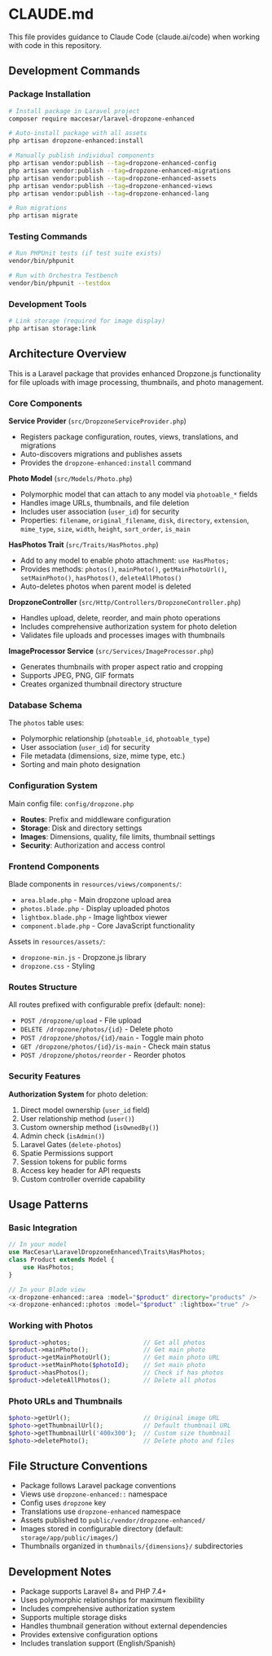 # CLAUDE.md

This file provides guidance to Claude Code (claude.ai/code) when working with code in this repository.

## Development Commands

### Package Installation
```bash
# Install package in Laravel project
composer require maccesar/laravel-dropzone-enhanced

# Auto-install package with all assets
php artisan dropzone-enhanced:install

# Manually publish individual components
php artisan vendor:publish --tag=dropzone-enhanced-config
php artisan vendor:publish --tag=dropzone-enhanced-migrations
php artisan vendor:publish --tag=dropzone-enhanced-assets
php artisan vendor:publish --tag=dropzone-enhanced-views
php artisan vendor:publish --tag=dropzone-enhanced-lang

# Run migrations
php artisan migrate
```

### Testing Commands
```bash
# Run PHPUnit tests (if test suite exists)
vendor/bin/phpunit

# Run with Orchestra Testbench
vendor/bin/phpunit --testdox
```

### Development Tools
```bash
# Link storage (required for image display)
php artisan storage:link
```

## Architecture Overview

This is a Laravel package that provides enhanced Dropzone.js functionality for file uploads with image processing, thumbnails, and photo management.

### Core Components

**Service Provider** (`src/DropzoneServiceProvider.php`)
- Registers package configuration, routes, views, translations, and migrations
- Auto-discovers migrations and publishes assets
- Provides the `dropzone-enhanced:install` command

**Photo Model** (`src/Models/Photo.php`)
- Polymorphic model that can attach to any model via `photoable_*` fields
- Handles image URLs, thumbnails, and file deletion
- Includes user association (`user_id`) for security
- Properties: `filename`, `original_filename`, `disk`, `directory`, `extension`, `mime_type`, `size`, `width`, `height`, `sort_order`, `is_main`

**HasPhotos Trait** (`src/Traits/HasPhotos.php`)
- Add to any model to enable photo attachment: `use HasPhotos;`
- Provides methods: `photos()`, `mainPhoto()`, `getMainPhotoUrl()`, `setMainPhoto()`, `hasPhotos()`, `deleteAllPhotos()`
- Auto-deletes photos when parent model is deleted

**DropzoneController** (`src/Http/Controllers/DropzoneController.php`)
- Handles upload, delete, reorder, and main photo operations
- Includes comprehensive authorization system for photo deletion
- Validates file uploads and processes images with thumbnails

**ImageProcessor Service** (`src/Services/ImageProcessor.php`)
- Generates thumbnails with proper aspect ratio and cropping
- Supports JPEG, PNG, GIF formats
- Creates organized thumbnail directory structure

### Database Schema

The `photos` table uses:
- Polymorphic relationship (`photoable_id`, `photoable_type`)
- User association (`user_id`) for security
- File metadata (dimensions, size, mime type, etc.)
- Sorting and main photo designation

### Configuration System

Main config file: `config/dropzone.php`
- **Routes**: Prefix and middleware configuration
- **Storage**: Disk and directory settings
- **Images**: Dimensions, quality, file limits, thumbnail settings
- **Security**: Authorization and access control

### Frontend Components

Blade components in `resources/views/components/`:
- `area.blade.php` - Main dropzone upload area
- `photos.blade.php` - Display uploaded photos
- `lightbox.blade.php` - Image lightbox viewer
- `component.blade.php` - Core JavaScript functionality

Assets in `resources/assets/`:
- `dropzone-min.js` - Dropzone.js library
- `dropzone.css` - Styling

### Routes Structure

All routes prefixed with configurable prefix (default: none):
- `POST /dropzone/upload` - File upload
- `DELETE /dropzone/photos/{id}` - Delete photo
- `POST /dropzone/photos/{id}/main` - Toggle main photo
- `GET /dropzone/photos/{id}/is-main` - Check main status
- `POST /dropzone/photos/reorder` - Reorder photos

### Security Features

**Authorization System** for photo deletion:
1. Direct model ownership (`user_id` field)
2. User relationship method (`user()`)
3. Custom ownership method (`isOwnedBy()`)
4. Admin check (`isAdmin()`)
5. Laravel Gates (`delete-photos`)
6. Spatie Permissions support
7. Session tokens for public forms
8. Access key header for API requests
9. Custom controller override capability

## Usage Patterns

### Basic Integration
```php
// In your model
use MacCesar\LaravelDropzoneEnhanced\Traits\HasPhotos;
class Product extends Model {
    use HasPhotos;
}

// In your Blade view
<x-dropzone-enhanced::area :model="$product" directory="products" />
<x-dropzone-enhanced::photos :model="$product" :lightbox="true" />
```

### Working with Photos
```php
$product->photos;                    // Get all photos
$product->mainPhoto();               // Get main photo
$product->getMainPhotoUrl();         // Get main photo URL
$product->setMainPhoto($photoId);    // Set main photo
$product->hasPhotos();               // Check if has photos
$product->deleteAllPhotos();         // Delete all photos
```

### Photo URLs and Thumbnails
```php
$photo->getUrl();                    // Original image URL
$photo->getThumbnailUrl();           // Default thumbnail URL
$photo->getThumbnailUrl('400x300');  // Custom size thumbnail
$photo->deletePhoto();               // Delete photo and files
```

## File Structure Conventions

- Package follows Laravel package conventions
- Views use `dropzone-enhanced::` namespace
- Config uses `dropzone` key
- Translations use `dropzone-enhanced` namespace
- Assets published to `public/vendor/dropzone-enhanced/`
- Images stored in configurable directory (default: `storage/app/public/images/`)
- Thumbnails organized in `thumbnails/{dimensions}/` subdirectories

## Development Notes

- Package supports Laravel 8+ and PHP 7.4+
- Uses polymorphic relationships for maximum flexibility
- Includes comprehensive authorization system
- Supports multiple storage disks
- Handles thumbnail generation without external dependencies
- Provides extensive configuration options
- Includes translation support (English/Spanish)